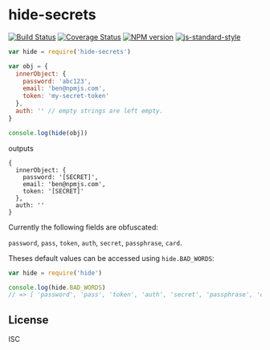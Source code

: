 # hide-secrets

[![Build Status][travis-image]][travis-url]
[![Coverage Status][coveralls-image]][coveralls-url]
[![NPM version][npm-image]][npm-url]
[![js-standard-style][standard-image]][standard-url]

```js
var hide = require('hide-secrets')

var obj = {
  innerObject: {
    password: 'abc123',
    email: 'ben@npmjs.com',
    token: 'my-secret-token'
  },
  auth: '' // empty strings are left empty.
}

console.log(hide(obj))
```

outputs

```
{
  innerObject: {
    password: '[SECRET]',
    email: 'ben@npmjs.com',
    token: '[SECRET]'
  },
  auth: ''
}
```

Currently the following fields are obfuscated:

`password`, `pass`, `token`, `auth`, `secret`, `passphrase`, `card`.

Theses default values can be accessed using `hide.BAD_WORDS`:

```js
var hide = require('hide')

console.log(hide.BAD_WORDS)
// => [ 'password', 'pass', 'token', 'auth', 'secret', 'passphrase', 'card' ]
```

## License

ISC

[travis-url]: https://travis-ci.org/bcoe/hide-secrets
[travis-image]: https://img.shields.io/travis/bcoe/hide-secrets.svg
[coveralls-url]: https://coveralls.io/github/bcoe/hide-secrets
[coveralls-image]: https://img.shields.io/coveralls/bcoe/hide-secrets.svg
[npm-url]: https://npmjs.org/package/hide-secrets
[npm-image]: https://img.shields.io/npm/v/hide-secrets.svg
[standard-image]: https://img.shields.io/badge/code%20style-standard-brightgreen.svg
[standard-url]: https://github.com/feross/standard
